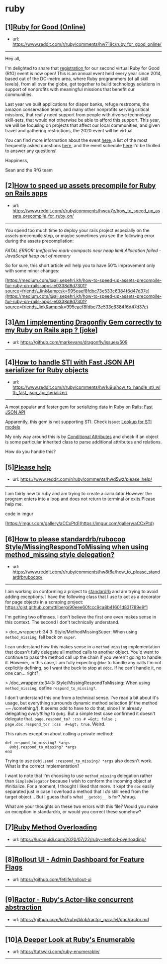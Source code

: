 # ruby
## [1][Ruby for Good (Online)](https://www.reddit.com/r/ruby/comments/hw718c/ruby_for_good_online/)
- url: https://www.reddit.com/r/ruby/comments/hw718c/ruby_for_good_online/
---
Hey all,

I'm delighted to share that [registration ](https://ti.to/codeforgood/rubyforgood)for our second virtual Ruby for Good (RfG) event is now open! This is an annual event held every year since 2014, based out of the DC-metro area, where Ruby programmers (of all skill levels), from all over the globe, get together to build technology solutions in support of nonprofits with meaningful missions that benefit our communities. 

Last year we built applications for diaper banks, refuge restrooms, the amazon conservation team, and many other nonprofits serving critical missions, that really need support from people with diverse technology skill-sets, that would not otherwise be able to afford this support. This year, we will be focusing on projects that affect our local communities, and given travel and gathering restrictions, the 2020 event will be virtual.

You can find more information about the event [here](https://rubyforgood.org/attend), a list of the most frequently asked questions [here](https://rubyforgood.org/faq), and the event schedule [here](https://rubyforgood.org/2020).I'd be thrilled to answer any questions!

Happiness,

Sean and the RfG team
## [2][How to speed up assets precompile for Ruby on Rails apps](https://www.reddit.com/r/ruby/comments/hwcu7e/how_to_speed_up_assets_precompile_for_ruby_on/)
- url: https://www.reddit.com/r/ruby/comments/hwcu7e/how_to_speed_up_assets_precompile_for_ruby_on/
---
You spend too much time to deploy your rails project especially on the assets:precompile step, or maybe sometimes you see the following error during the assets precompilation:

*FATAL ERROR: Ineffective mark-compacts near heap limit Allocation failed - JavaScript heap out of memory*

So for sure, this short article will help you to have 50% improvement only with some minor changes:

[https://medium.com/@ali.sepehri.kh/how-to-speed-up-assets-precompile-for-ruby-on-rails-apps-e0338d8d7301?source=friends\_link&amp;sk=995eaef8fdbc73e533c6384f6d47d37e](https://medium.com/@ali.sepehri.kh/how-to-speed-up-assets-precompile-for-ruby-on-rails-apps-e0338d8d7301?source=friends_link&amp;sk=995eaef8fdbc73e533c6384f6d47d37e)
## [3][Am I implementing Dragonfly Gem correctly to my Ruby on Rails app ? [joke]](https://www.reddit.com/r/ruby/comments/hwf5t1/am_i_implementing_dragonfly_gem_correctly_to_my/)
- url: https://github.com/markevans/dragonfly/issues/509
---

## [4][How to handle STI with Fast JSON API serializer for Ruby objects](https://www.reddit.com/r/ruby/comments/hw1u9u/how_to_handle_sti_with_fast_json_api_serializer/)
- url: https://www.reddit.com/r/ruby/comments/hw1u9u/how_to_handle_sti_with_fast_json_api_serializer/
---
 A most popular and faster gem for serializing data in Ruby on Rails: [Fast JSON API](https://github.com/Netflix/fast_jsonapi)

Apparently, this gem is not supporting STI. Check issue: [Lookup for STI models](https://github.com/Netflix/fast_jsonapi/issues/225)

My only way around this is by [Conditional Attributes](https://github.com/Netflix/fast_jsonapi#conditional-attributes) and check if an object is some particular inherited class to parse additional attributes and relations.

How do you handle this?
## [5][Please help](https://www.reddit.com/r/ruby/comments/hwd5wz/please_help/)
- url: https://www.reddit.com/r/ruby/comments/hwd5wz/please_help/
---
I am fairly new to ruby and am trying to create a calculator.However the program enters into a loop and does not return to terminal or exits.Please help me.

code in imgur

[https://imgur.com/gallery/aCCxPtd](https://imgur.com/gallery/aCCxPtd)
## [6][How to please standardrb/rubocop Style/MissingRespondToMissing when using method_missing style delegation?](https://www.reddit.com/r/ruby/comments/hw8t6a/how_to_please_standardrbrubocop/)
- url: https://www.reddit.com/r/ruby/comments/hw8t6a/how_to_please_standardrbrubocop/
---
I am working on conforming a project to [standardrb](https://github.com/testdouble/standard) and am trying to avoid adding exceptions. I have the following class that I use to act as a decorator for page objects in a scraping project: https://gist.github.com/ttilberg/90eee60fccc9ca8b41601d831789e9f1

I'm getting two offenses. I don't believe the first one even makes sense in this context. The second I don't technically understand.

&gt; doc_wrapper.rb:34:3: Style/MethodMissingSuper: When using `method_missing`, fall back on `super`.

I can understand how this makes sense in a `method_missing` implementation that doesn't fully delegate all method calls to another object. You'd want to continue to pass the method call up the chain if you weren't going to handle it. However, in this case, I am fully expecting `@doc` to handle any calls I'm not explicitly defining, so I want the buck to stop at `@doc`. If he can't handle it, no one can... right?

&gt; /doc_wrapper.rb:34:3: Style/MissingRespondToMissing: When using `method_missing`, define `respond_to_missing?`.

I don't understand this one from a technical sense. I've read a bit about it's usage, but everything surrounds dynamic method selection (if the method =~ /something/). It seems odd to have to do that, since I'm already delegating _everything_ to `@obj`. But a simple test case confirmed it doesn't delegate that. `page.respond_to? :css # =&gt; false ;  page.doc.respond_to? :css  #=&gt; true`. Weird.

This raises exception about calling a private method:

    def respond_to_missing? *args
      @obj.respond_to_missing? *args
    end

Trying to use `@obj.send :respond_to_missing? *args` also doesn't work. What is the correct implementation?

I want to note that I'm choosing to use `method_missing` delegation rather than `SimpleDelegator` because I wish to conform the incoming object at #initialize. For a moment, I thought I liked that more. It kept the `doc` easily separated just in case I overload a method that I _do_ still need from the target object... But I guess that's what `__getobj__` is for? /shrug.

What are your thoughts on these two errors with this file? Would you make an exception in standardrb, or would you correct these somehow?
## [7][Ruby Method Overloading](https://www.reddit.com/r/ruby/comments/hvpwll/ruby_method_overloading/)
- url: https://lucaguidi.com/2020/07/22/ruby-method-overloading/
---

## [8][Rollout UI - Admin Dashboard for Feature Flags](https://www.reddit.com/r/ruby/comments/hvsip1/rollout_ui_admin_dashboard_for_feature_flags/)
- url: https://github.com/fetlife/rollout-ui
---

## [9][Ractor - Ruby's Actor-like concurrent abstraction](https://www.reddit.com/r/ruby/comments/hvpwe0/ractor_rubys_actorlike_concurrent_abstraction/)
- url: https://github.com/ko1/ruby/blob/ractor_parallel/doc/ractor.md
---

## [10][A Deeper Look at Ruby's Enumerable](https://www.reddit.com/r/ruby/comments/hvr9xe/a_deeper_look_at_rubys_enumerable/)
- url: https://tutswiki.com/ruby-enumerable/
---

